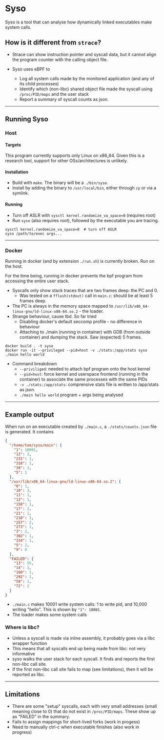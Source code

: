 # Syso

Syso is a tool that can analyse how dynamically linked executables make system calls.

## How is it different from `strace`?

- Strace can show instruction pointer and syscall data, but it cannot align the 
  program counter with the calling object file.

- Syso uses eBPF to
    - Log all system calls made by the monitored application (and any of its child processes)
    - Identify which (non-libc) shared object file made the syscall using `/proc/PID/maps` and the user stack
    - Report a summary of syscall counts as json.
  
---
## Running Syso

### Host

#### Targets
This program currently supports only Linux on x86_64. Given this is a research tool, support for other 
OSs/architectures is unlikely.

#### Installation
- Build with `make`. The binary will be a `./bin/syso`.
- Install by adding the binary to `/usr/local/bin`, either through `cp` or via a symlink.

#### Running
- Turn off ASLR with `sysctl kernel.randomize_va_space=0` (requires root)
- Run `syso` (also requires root), followed by the executable you are tracing.  

```shell
sysctl kernel.randomize_va_space=0  # turn off ASLR
syso /path/to/exec args...
```
---
### Docker

Running in docker (and by extension `./run.sh`) is currently broken. Run on the host.

For the time being, running in docker prevents the bpf program from accessing the entire user stack.
- Syscalls only show stack traces that are two frames deep: the PC and 0.
  - Was tested on a `fflush(stdout)` call in `main.c`: should be at least 5 frames deep.
- The PC is always in the memory space mapped to `/usr/lib/x86_64-linux-gnu/ld-linux-x86-64.so.2` - the loader.
- Strange behaviour, cause tbd. So far tried
  - Disabling docker's default seccomp profile - no difference in behaviour
  - Attaching to ./main (running in container) with GDB (from outside container) and dumping the stack. 
    Saw (expected) 5 frames.

```shell
docker build . -t syso 
docker run -it --privileged --pid=host -v ./stats:/app/stats syso ./main hello world
```

- Command breakdown
    - `--priviliged`: needed to attach bpf program onto the host kernel
    - `--pid=host`: force kernel and userspace frontend (running in the container) to associate the same processes with the same PIDs
    - `-v ./stats:/app/stats`: comprensive stats file is written to /app/stats as json.
    - `./main hello world` program + args being analysed

---
## Example output

When run on an executable created by `./main.c`, a `./stats/counts.json` file is generated. It contains

```json
{
  "/home/tom/syso/main": {
    "1": 10001,
    "12": 2,
    "231": 1,
    "318": 1,
    "39": 1,
    "5": 1
  },
  "/usr/lib/x86_64-linux-gnu/ld-linux-x86-64.so.2": {
    "0": 1,
    "10": 3,
    "11": 1,
    "12": 1,
    "158": 1,
    "17": 2,
    "21": 1,
    "218": 1,
    "257": 2,
    "273": 1,
    "3": 2,
    "302": 1,
    "334": 1,
    "5": 2,
    "9": 8
  },
  "FAILED": {
    "13": 55,
    "14": 1,
    "160": 1,
    "292": 1,
    "59": 1,
    "72": 2
  }
}
```

- `./main.c` makes 10001 write system calls: 1 to write pid, and 10,000 writing "hello". This is shown by
  `"1": 10001`.
- The loader makes some system calls

### Where is libc?
- Unless a syscall is made via inline assembly, it probably goes via a libc wrapper function
- This means that all syscalls end up being made from libc: not very informative
- syso walks the user stack for each syscall. It finds and reports the first non-libc call site.
- If the first non-libc call site fails to map (see limitations), then it will be reported as libc.

---
## Limitations
- There are some "setup" syscalls, each with very small addresses (small meaning close to 0) that do not exist in
  `/proc/PID/maps`. These show up as "FAILED" in the summary.
- Fails to assign mappings for short-lived forks (work in progess)
- Need to manually ctrl-c when executable finishes (also work in progress)
